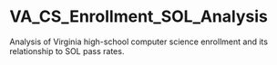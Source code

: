 # VA_CS_Enrollment_SOL_Analysis
Analysis of Virginia high-school computer science enrollment and its relationship to SOL pass rates.
